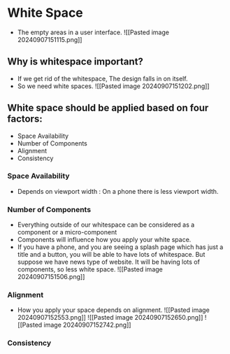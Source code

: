 # White Space
- The empty areas in a user interface.
  ![[Pasted image 20240907151115.png]]

## Why is whitespace important?
- If we get rid of the whitespace, The design falls in on itself.
- So we need white spaces.
![[Pasted image 20240907151202.png]]

## White space should be applied based on four factors:
- Space Availability
- Number of Components
- Alignment 
- Consistency

### Space Availability
- Depends on viewport width : On a phone there is less viewport width.
### Number of Components
- Everything outside of our whitespace can be considered as a component or a micro-component
- Components will influence how you apply your white space.
- If you have a phone, and you are seeing a splash page which has just a title and a button, you will be able to have lots of whitespace. But suppose we have news type of website. It will be having lots of components, so less white space.
![[Pasted image 20240907151506.png]]
### Alignment
- How you apply your space depends on alignment.
![[Pasted image 20240907152553.png]]
![[Pasted image 20240907152650.png]]
![[Pasted image 20240907152742.png]]

### Consistency
